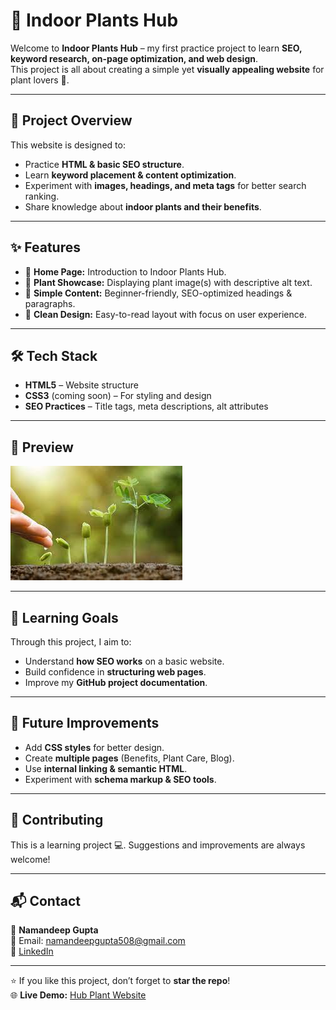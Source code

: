 # 🌱 Indoor Plants Hub  

Welcome to **Indoor Plants Hub** – my first practice project to learn **SEO, keyword research, on-page optimization, and web design**.  
This project is all about creating a simple yet **visually appealing website** for plant lovers 🌿.  

---

## 🚀 Project Overview  

This website is designed to:  
- Practice **HTML & basic SEO structure**.  
- Learn **keyword placement & content optimization**.  
- Experiment with **images, headings, and meta tags** for better search ranking.  
- Share knowledge about **indoor plants and their benefits**.  

---

## ✨ Features  

- 🏡 **Home Page:** Introduction to Indoor Plants Hub.  
- 🌿 **Plant Showcase:** Displaying plant image(s) with descriptive alt text.  
- 📖 **Simple Content:** Beginner-friendly, SEO-optimized headings & paragraphs.  
- 🎨 **Clean Design:** Easy-to-read layout with focus on user experience.  

---

## 🛠️ Tech Stack  

- **HTML5** – Website structure  
- **CSS3** (coming soon) – For styling and design  
- **SEO Practices** – Title tags, meta descriptions, alt attributes  

---

## 📸 Preview  

![Indoor Plant](./plant%20image.jpeg)  

---

## 🎯 Learning Goals  

Through this project, I aim to:  
- Understand **how SEO works** on a basic website.  
- Build confidence in **structuring web pages**.  
- Improve my **GitHub project documentation**.  

---

## 📌 Future Improvements  

- Add **CSS styles** for better design.  
- Create **multiple pages** (Benefits, Plant Care, Blog).  
- Use **internal linking & semantic HTML**.  
- Experiment with **schema markup & SEO tools**.  

---

## 🤝 Contributing  

This is a learning project 💻. Suggestions and improvements are always welcome!  

---

## 📬 Contact  

👤 **Namandeep Gupta**  
📧 Email: namandeepgupta508@gmail.com  
🔗 [LinkedIn](https://www.linkedin.com/in/namandeep-gupta-59)  

---

⭐ If you like this project, don’t forget to **star the repo**!  
🌐 **Live Demo:** [Hub Plant Website](https://namandeepgupta508-beep.github.io/indoor-plants-hub/)
